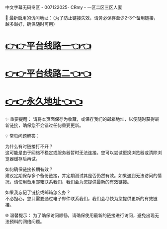 中文字幕无码专区 - 007122025- CRmy - 一区二区三区人妻

🌟 最新启用的访问地址：（为了防止链接失效，请务必保存至少2-3个备用链接，越多越好，确保随时可用）

# [👉👉平台线路一👈👈](https://za52.run)
# [👉👉平台线路二👈👈](https://za53.run)
# [👉👉永久地址👈👈](https://za51.run)

✨ 重要提醒： 请将本页面保存为收藏，或保存我们的邮箱地址，以便随时获得最新链接，确保您不会错过任何重要更新。

💡 常见问题解答：

为什么有时链接打不开？  
这可能是由于网络不稳定或服务器暂时无法连接。您可以尝试更换浏览器或清除浏览器缓存后再试。

如何确保链接长期有效？  
建议定期保存多个备份链接，并定期测试其是否仍然有效。如果遇到无法访问的情况，请使用备用邮箱联系我们，我们会为您提供最新的有效链接。

如果我忘记了链接或邮箱怎么办？  
不必担心，您只需要通过电子邮件联系我们，我们会尽快为您提供更新的有效链接。

🌐 温馨提示： 为了确保访问顺畅，请确保使用最新的链接进行访问，避免出现无法预料的网络问题。
